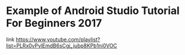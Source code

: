 # Example of Android Studio Tutorial For Beginners 2017
link https://www.youtube.com/playlist?list=PLRx0vPvlEmdB6sCgj_jubp8KPb1ni0VOC
